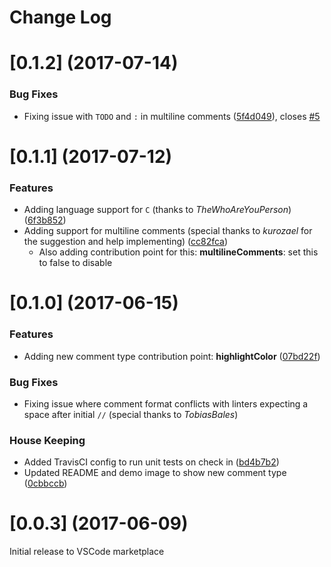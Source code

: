 # Change Log

# [0.1.2] (2017-07-14)

### Bug Fixes
* Fixing issue with `TODO` and `:` in multiline comments ([5f4d049](https://github.com/aaron-bond/better-comments/commit/5f4d049)), closes [#5](https://github.com/aaron-bond/better-comments/issues/5)
# [0.1.1] (2017-07-12)

### Features
* Adding language support for `C` (thanks to _TheWhoAreYouPerson_) ([6f3b852](https://github.com/aaron-bond/better-comments/commit/6f3b852))
* Adding support for multiline comments (special thanks to _kurozael_ for the suggestion and help implementing) ([cc82fca](https://github.com/aaron-bond/better-comments/commit/cc82fca))
	 - Also adding contribution point for this: **multilineComments**: set this to false to disable

# [0.1.0] (2017-06-15)

### Features
* Adding new comment type contribution point: **highlightColor** ([07bd22f](https://github.com/aaron-bond/better-comments/commit/07bd22f))

### Bug Fixes
* Fixing issue where comment format conflicts with linters expecting a space after initial `//` (special thanks to _TobiasBales_)

### House Keeping
* Added TravisCI config to run unit tests on check in ([bd4b7b2](https://github.com/aaron-bond/better-comments/commit/bd4b7b2))
* Updated README and demo image to show new comment type ([0cbbccb](https://github.com/aaron-bond/better-comments/commit/0cbbccb))


# [0.0.3] (2017-06-09)
Initial release to VSCode marketplace